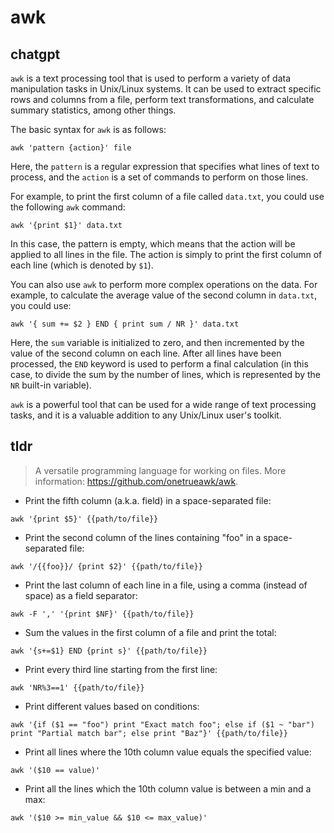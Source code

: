# awk 
## chatgpt 
`awk` is a text processing tool that is used to perform a variety of data manipulation tasks in Unix/Linux systems. It can be used to extract specific rows and columns from a file, perform text transformations, and calculate summary statistics, among other things.

The basic syntax for `awk` is as follows:

```
awk 'pattern {action}' file
```

Here, the `pattern` is a regular expression that specifies what lines of text to process, and the `action` is a set of commands to perform on those lines.

For example, to print the first column of a file called `data.txt`, you could use the following `awk` command:

```
awk '{print $1}' data.txt
```

In this case, the pattern is empty, which means that the action will be applied to all lines in the file. The action is simply to print the first column of each line (which is denoted by `$1`).

You can also use `awk` to perform more complex operations on the data. For example, to calculate the average value of the second column in `data.txt`, you could use:

```
awk '{ sum += $2 } END { print sum / NR }' data.txt
```

Here, the `sum` variable is initialized to zero, and then incremented by the value of the second column on each line. After all lines have been processed, the `END` keyword is used to perform a final calculation (in this case, to divide the sum by the number of lines, which is represented by the `NR` built-in variable).

`awk` is a powerful tool that can be used for a wide range of text processing tasks, and it is a valuable addition to any Unix/Linux user's toolkit. 

## tldr 
 
> A versatile programming language for working on files.
> More information: <https://github.com/onetrueawk/awk>.

- Print the fifth column (a.k.a. field) in a space-separated file:

`awk '{print $5}' {{path/to/file}}`

- Print the second column of the lines containing "foo" in a space-separated file:

`awk '/{{foo}}/ {print $2}' {{path/to/file}}`

- Print the last column of each line in a file, using a comma (instead of space) as a field separator:

`awk -F ',' '{print $NF}' {{path/to/file}}`

- Sum the values in the first column of a file and print the total:

`awk '{s+=$1} END {print s}' {{path/to/file}}`

- Print every third line starting from the first line:

`awk 'NR%3==1' {{path/to/file}}`

- Print different values based on conditions:

`awk '{if ($1 == "foo") print "Exact match foo"; else if ($1 ~ "bar") print "Partial match bar"; else print "Baz"}' {{path/to/file}}`

- Print all lines where the 10th column value equals the specified value:

`awk '($10 == value)'`

- Print all the lines which the 10th column value is between a min and a max:

`awk '($10 >= min_value && $10 <= max_value)'`
